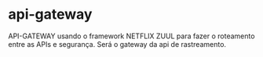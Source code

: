 # api-gateway
API-GATEWAY usando o framework NETFLIX ZUUL para fazer o roteamento entre as APIs e segurança. Será o gateway da api de rastreamento.
